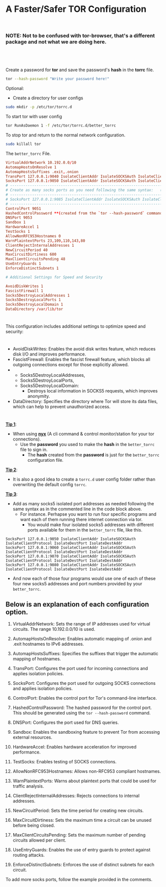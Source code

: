 <!-- markdownlint-disable -->
<h1>A Faster/Safer TOR Configuration</h1><br>
  <h3><b>NOTE:</b> Not to be confused with <b>tor-browser</b>, that's a different package and not what we are doing here.</h3><br>

# 

 Create a password for **tor** and save the password's **hash** in the **torrc** file.

  ```bash
  tor --hash-password "Write your password here!"
  ```

 Optional:
  - Create a directory for user configs
  
  ```bash
  sudo mkdir -p /etc/tor/torrc.d
  ```
 To start tor with user config

  ```bash
  tor RunAsDaemon 1 -f /etc/tor/torrc.d/better_torrc
  ```

 To stop tor and return to the normal network configuration.

  ```bash
  sudo killall tor
  ```

 The `better_torrc` File.

  ```conf
  VirtualAddrNetwork 10.192.0.0/10
  AutomapHostsOnResolve 1
  AutomapHostsSuffixes .exit,.onion
  TransPort 127.0.0.1:9040 IsolateClientAddr IsolateSOCKSAuth IsolateClientProtocol IsolateDestPort IsolateDestAddr
  SocksPort 127.0.0.1:9050 IsolateClientAddr IsolateSOCKSAuth IsolateClientProtocol IsolateDestPort IsolateDestAddr
  # ------------------------------------------------------------------------------------------------------------------
  # Create as many socks ports as you need following the same syntax:   (Example following port 9050 above)
  # ------------------------------------------------------------------------------------------------------------------
  # SocksPort 127.0.0.1:9085 IsolateClientAddr IsolateSOCKSAuth IsolateClientProtocol IsolateDestPort IsolateDestAddr
  # ------------------------------------------------------------------------------------------------------------------
  ControlPort 9051
  HashedControlPassword **(created from the `tor --hash-password` command)**
  DNSPort 9053
  Sandbox 1
  HardwareAccel 1
  TestSocks 1
  AllowNonRFC953Hostnames 0
  WarnPlaintextPorts 23,109,110,143,80
  ClientRejectInternalAddresses 1
  NewCircuitPeriod 40
  MaxCircuitDirtiness 600
  MaxClientCircuitsPending 48
  UseEntryGuards 1
  EnforceDistinctSubnets 1

  # Additional Settings for Speed and Security

  AvoidDiskWrites 1
  FascistFirewall 1
  Socks5DestroyLocalAddresses 1
  Socks5DestroyLocalPorts 1
  Socks5DestroyLocalDomain 1
  DataDirectory /var/lib/tor
  ```

#

This configuration includes additional settings to optimize speed and security:

#

- AvoidDiskWrites: Enables the avoid disk writes feature, which reduces disk I/O and improves performance.
- FascistFirewall: Enables the fascist firewall feature, which blocks all outgoing connections except for those explicitly allowed.
-  - Socks5DestroyLocalAddresses,       
   - Socks5DestroyLocalPorts, 
   - Socks5DestroyLocalDomain: 
     - Destroys local information in SOCKS5 requests, which improves anonymity.
- DataDirectory: Specifies the directory where Tor will store its data files, which can help to prevent unauthorized access.

#

<u><b>Tip 1</b></u>:<br>
  - When using <b><u>nyx</b></u> (A cli command & control monitor/station for your tor connections).<br>
    - Use the <b>password</b> you used to make the <b>hash</b> in the `better_torrc` file to sign in.<br> 
      - The <b>hash</b> created from the <b>password</b> is just for the `better_torrc` configuration file.<br>

<u><b>Tip 2</b></u>:<br> 
  - It is also a good idea to create a `torrc.d` user config folder rather than overwriting the default config `torrc`.<br>

<u><b>Tip 3</b></u>:<br>
  - Add as many socks5 isolated port addresses as needed following the same syntax as in the commented line in the code block above.<br>
    - For instance. Perhapse you want to run four specific programs and want each of them running there internet connection via tor.<br>
      - You would make four isolated socks5 addresses with different ports available for them in the `better_torrc` file, like this.<br>

  ```
  SocksPort 127.0.0.1:9050 IsolateClientAddr IsolateSOCKSAuth IsolateClientProtocol IsolateDestPort IsolateDestAddr
  SocksPort 127.0.0.1:9060 IsolateClientAddr IsolateSOCKSAuth IsolateClientProtocol IsolateDestPort IsolateDestAddr
  SocksPort 127.0.0.1:9070 IsolateClientAddr IsolateSOCKSAuth IsolateClientProtocol IsolateDestPort IsolateDestAddr
  SocksPort 127.0.0.1:9080 IsolateClientAddr IsolateSOCKSAuth IsolateClientProtocol IsolateDestPort IsolateDestAddr
  ```

  - And now each of those four programs would use one of each of these four new socks5 addresses and port numbers provided by your `better_torrc`.


## Below is an explanation of each configuration option.

1. VirtualAddrNetwork: Sets the range of IP addresses used for virtual circuits. The range 10.192.0.0/10 is used.

2. AutomapHostsOnResolve: Enables automatic mapping of .onion and .exit hostnames to IPv6 addresses.

3. AutomapHostsSuffixes: Specifies the suffixes that trigger the automatic mapping of hostnames.

4. TransPort: Configures the port used for incoming connections and applies isolation policies.

5. SocksPort: Configures the port used for outgoing SOCKS connections and applies isolation policies.

6. ControlPort: Enables the control port for Tor's command-line interface.

7. HashedControlPassword: The hashed password for the control port. This should be generated using the `tor --hash-password` command.

8. DNSPort: Configures the port used for DNS queries.

9. Sandbox: Enables the sandboxing feature to prevent Tor from accessing external resources.

10. HardwareAccel: Enables hardware acceleration for improved performance.

11. TestSocks: Enables testing of SOCKS connections.

12. AllowNonRFC953Hostnames: Allows non-RFC953 compliant hostnames.

13. WarnPlaintextPorts: Warns about plaintext ports that could be used for traffic analysis.

14. ClientRejectInternalAddresses: Rejects connections to internal addresses.

15. NewCircuitPeriod: Sets the time period for creating new circuits.

16. MaxCircuitDirtiness: Sets the maximum time a circuit can be unused before being closed.

17. MaxClientCircuitsPending: Sets the maximum number of pending circuits allowed per client.

18. UseEntryGuards: Enables the use of entry guards to protect against routing attacks.

19. EnforceDistinctSubnets: Enforces the use of distinct subnets for each circuit.

To add more socks ports, follow the example provided in the comments.

